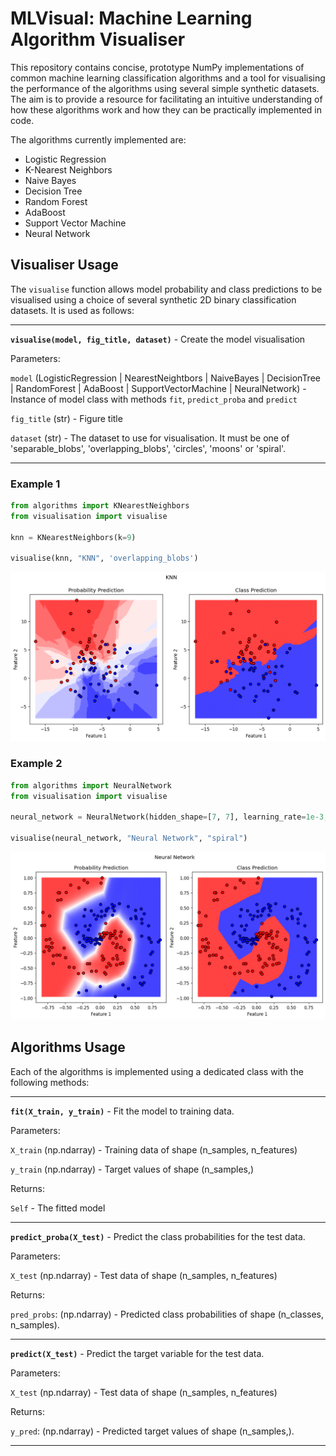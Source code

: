 # MLVisual: Machine Learning Algorithm Visualiser

This repository contains concise, prototype NumPy implementations of common machine learning classification algorithms and a tool for visualising the performance of the algorithms using several simple synthetic datasets. The aim is to provide a resource for facilitating an intuitive understanding of how these algorithms work and how they can be practically implemented in code.

The algorithms currently implemented are:
* Logistic Regression
* K-Nearest Neighbors
* Naive Bayes
* Decision Tree
* Random Forest
* AdaBoost
* Support Vector Machine
* Neural Network

## Visualiser Usage

The `visualise` function allows model probability and class predictions to be visualised using a choice of several synthetic 2D binary classification datasets. It is used as follows:

----

**`visualise(model, fig_title, dataset)`** - Create the model visualisation

Parameters:

`model` (LogisticRegression | NearestNeightbors | NaiveBayes | DecisionTree | RandomForest | AdaBoost | SupportVectorMachine | NeuralNetwork)
    - Instance of model class with methods `fit`, `predict_proba` and `predict`

`fig_title` (str)
    - Figure title

`dataset` (str)
    - The dataset to use for visualisation. It must be one of 'separable_blobs', 'overlapping_blobs', 'circles', 'moons' or 'spiral'.

----

### Example 1

```python
from algorithms import KNearestNeighbors
from visualisation import visualise

knn = KNearestNeighbors(k=9)

visualise(knn, "KNN", 'overlapping_blobs')
```
<img src="static/knn_example.png"/>

### Example 2

```python
from algorithms import NeuralNetwork
from visualisation import visualise

neural_network = NeuralNetwork(hidden_shape=[7, 7], learning_rate=1e-3, epochs=100000)

visualise(neural_network, "Neural Network", "spiral")
```
<img src="static/neural_network_example.png"/>

## Algorithms Usage

Each of the algorithms is implemented using a dedicated class with the following methods:

----

**`fit(X_train, y_train)`** - Fit the model to training data.

Parameters:

`X_train` (np.ndarray)
    - Training data of shape (n_samples, n_features)

`y_train` (np.ndarray)
    - Target values of shape (n_samples,)

Returns:

`Self`
    - The fitted model

----

**`predict_proba(X_test)`** - Predict the class probabilities for the test data.

Parameters:

`X_test` (np.ndarray)
    - Test data of shape (n_samples, n_features)

Returns:

`pred_probs`: (np.ndarray)
    - Predicted class probabilities of shape (n_classes, n_samples).

----

**`predict(X_test)`** - Predict the target variable for the test data.

Parameters:

`X_test` (np.ndarray)
    - Test data of shape (n_samples, n_features)

Returns:

`y_pred`: (np.ndarray)
    - Predicted target values of shape (n_samples,).

----
